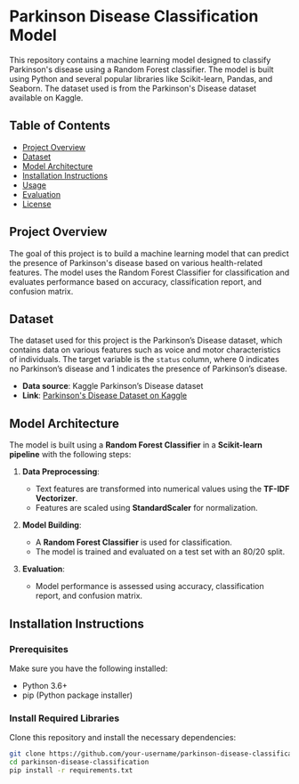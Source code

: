 # Parkinson Disease Classification Model

This repository contains a machine learning model designed to classify Parkinson's disease using a Random Forest classifier. The model is built using Python and several popular libraries like Scikit-learn, Pandas, and Seaborn. The dataset used is from the Parkinson's Disease dataset available on Kaggle.

## Table of Contents

- [Project Overview](#project-overview)
- [Dataset](#dataset)
- [Model Architecture](#model-architecture)
- [Installation Instructions](#installation-instructions)
- [Usage](#usage)
- [Evaluation](#evaluation)
- [License](#license)

## Project Overview

The goal of this project is to build a machine learning model that can predict the presence of Parkinson's disease based on various health-related features. The model uses the Random Forest Classifier for classification and evaluates performance based on accuracy, classification report, and confusion matrix.

## Dataset

The dataset used for this project is the Parkinson’s Disease dataset, which contains data on various features such as voice and motor characteristics of individuals. The target variable is the `status` column, where 0 indicates no Parkinson’s disease and 1 indicates the presence of Parkinson’s disease.

- **Data source**: Kaggle Parkinson’s Disease dataset
- **Link**: [Parkinson's Disease Dataset on Kaggle](https://www.kaggle.com/datasets)

## Model Architecture

The model is built using a **Random Forest Classifier** in a **Scikit-learn pipeline** with the following steps:

1. **Data Preprocessing**: 
   - Text features are transformed into numerical values using the **TF-IDF Vectorizer**.
   - Features are scaled using **StandardScaler** for normalization.

2. **Model Building**: 
   - A **Random Forest Classifier** is used for classification. 
   - The model is trained and evaluated on a test set with an 80/20 split.

3. **Evaluation**:
   - Model performance is assessed using accuracy, classification report, and confusion matrix.

## Installation Instructions

### Prerequisites

Make sure you have the following installed:

- Python 3.6+
- pip (Python package installer)

### Install Required Libraries

Clone this repository and install the necessary dependencies:

```bash
git clone https://github.com/your-username/parkinson-disease-classification.git
cd parkinson-disease-classification
pip install -r requirements.txt
